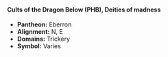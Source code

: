 #### Cults of the Dragon Below (PHB), Deities of madness
- **Pantheon:** Eberron
- **Alignment:** N, E
- **Domains:** Trickery
- **Symbol:** Varies
